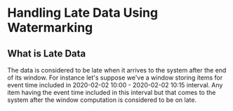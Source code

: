 # Handling Late Data Using Watermarking

## What is Late Data
The data is considered to be late when it arrives to the system after the end of its window. For instance let's suppose we've a window storing items for event time included in 2020-02-02 10:00 - 2020-02-02 10:15 interval. Any item having the event time included in this interval but that comes to the system after the window computation is considered to be on late. 


<!--stackedit_data:
eyJoaXN0b3J5IjpbLTEyODk5Nzg5MzEsNDc2NDM1MDQ3LC0xMT
c1NTM2ODc5LDYyOTgwMjc3Myw2MjQ2MjAyMTAsMTE5OTMxNDU2
MiwtMTI5NTQwMTQ2OCw0MzI3Njk3NDcsNTUxMjQ2NjYsNDQ5Nz
QyOCw3OTk3MzkxNzIsLTIzNDM4OTQwLC0yMDgyOTUzMjQwLDg5
MzE5MDgyOSwtMTk2NDI1NzUxOSwtMTcyMDMzNDk1OSwtMTA1Nj
Y3MjE5MiwxNDIwNzk4NTYxLDg1NzM0NTM0MiwzOTkzODQzNl19

-->
